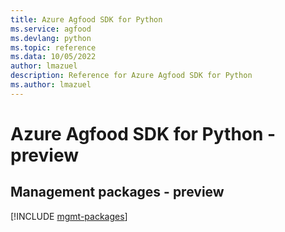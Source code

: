 ```yaml
---
title: Azure Agfood SDK for Python
ms.service: agfood
ms.devlang: python
ms.topic: reference
ms.data: 10/05/2022
author: lmazuel
description: Reference for Azure Agfood SDK for Python
ms.author: lmazuel
---
```

# Azure Agfood SDK for Python - preview

## Management packages - preview
[!INCLUDE [mgmt-packages](agfood-mgmt-index.md)]